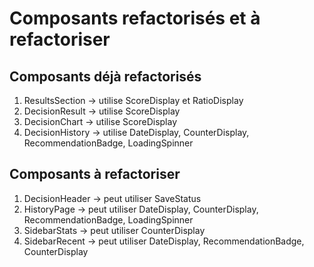 # Composants refactorisés et à refactoriser

## Composants déjà refactorisés

1. ResultsSection → utilise ScoreDisplay et RatioDisplay
2. DecisionResult → utilise ScoreDisplay
3. DecisionChart → utilise ScoreDisplay
4. DecisionHistory → utilise DateDisplay, CounterDisplay, RecommendationBadge, LoadingSpinner

## Composants à refactoriser

1. DecisionHeader → peut utiliser SaveStatus
2. HistoryPage → peut utiliser DateDisplay, CounterDisplay, RecommendationBadge, LoadingSpinner
3. SidebarStats → peut utiliser CounterDisplay
4. SidebarRecent → peut utiliser DateDisplay, RecommendationBadge, CounterDisplay